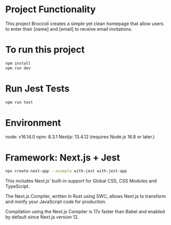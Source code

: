 # Project Functionality
This project Broccoli creates a simple yet clean homepage that allow users to enter their [name] and [email] to receive email invitations.

# To run this project
```bash
npm install
npm run dev
```

# Run Jest Tests
```bash
npm run test
```

# Environment
node: v16.14.0
npm: 8.3.1
Nextjs: 13.4.12 (requires Node.js 16.8 or later.)

# Framework: Next.js + Jest
```bash
npx create-next-app --example with-jest with-jest-app
```

This includes Next.js' built-in support for Global CSS, CSS Modules and TypeScript.

The Next.js Compiler, written in Rust using SWC, allows Next.js to transform and minify your JavaScript code for production.

Compilation using the Next.js Compiler is 17x faster than Babel and enabled by default since Next.js version 12.
